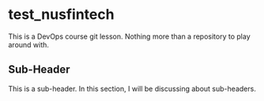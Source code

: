 # test_nusfintech
This is a DevOps course git lesson. Nothing more than a repository to play around with.

## Sub-Header
This is a sub-header. In this section, I will be discussing about sub-headers.
